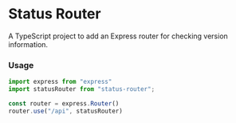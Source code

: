 # Status Router

A TypeScript project to add an Express router for checking version information.


### Usage

```typescript
import express from "express"
import statusRouter from "status-router";

const router = express.Router()
router.use("/api", statusRouter)
```